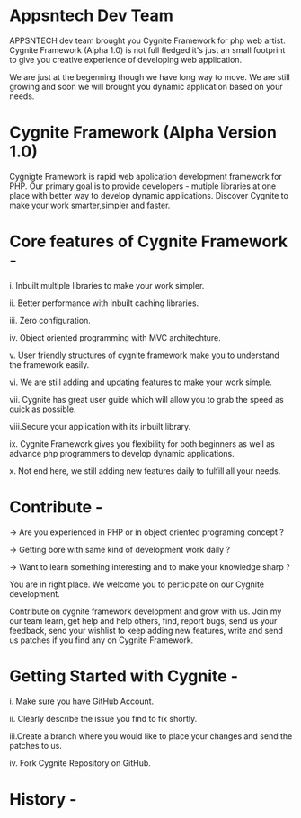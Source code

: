 Appsntech Dev Team
==================
APPSNTECH dev team brought you Cygnite Framework for php web artist. Cygnite Framework (Alpha 1.0) is not full fledged 
it's just an small footprint to give you creative experience of developing web application. 

We are just at the begenning though we have long way to move. We are still growing and soon we will brought you dynamic 
application based on your needs.


Cygnite Framework (Alpha Version 1.0)
====================================

Cygnigte Framework is rapid web application development framework for PHP. Our primary goal is to provide developers - mutiple libraries
at one place with better way to develop dynamic applications. Discover Cygnite to make your work smarter,simpler and faster.


Core features of Cygnite Framework -
==================================

i.   Inbuilt multiple libraries to make your work simpler.

ii.  Better performance with inbuilt caching libraries.

iii. Zero configuration.

iv.  Object oriented programming with MVC architechture.

v.   User friendly structures of cygnite framework make you to understand the framework easily.

vi.  We are still adding and updating features to make your work simple.

vii. Cygnite has great user guide which will allow you to grab the speed as quick as possible.

viii.Secure your application with its inbuilt library.

ix.  Cygnite Framework gives you flexibility for both beginners as well as advance php programmers to develop dynamic applications.

x.   Not end here, we still adding new features daily to fulfill all your needs. 


Contribute -
========

-> Are you experienced in PHP or in object oriented programing concept ? 

-> Getting bore with same kind of development work daily ?

-> Want to learn something interesting and to make your knowledge sharp ?

You are in right place. We welcome you to perticipate on our Cygnite development. 

Contribute on cygnite framework development and grow with us. Join my our team learn, get help and help others, find, report
bugs, send us your feedback, send your wishlist to keep adding new features, write and send us patches if you find any 
on Cygnite Framework. 


Getting Started with Cygnite -
============================
i.  Make sure you have GitHub Account.

ii. Clearly describe the issue you find to fix shortly.

iii.Create a branch where you would like to place your changes and send the patches to us.

iv. Fork Cygnite Repository on GitHub.


History -
=======







